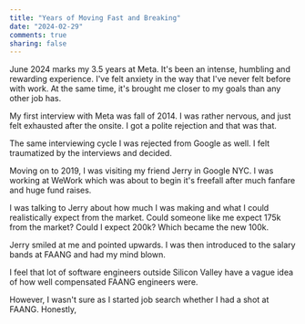 ```yaml
---
title: "Years of Moving Fast and Breaking"
date: "2024-02-29"
comments: true
sharing: false
---
```


June 2024 marks my 3.5 years at Meta. It's been an intense, humbling and rewarding experience. I've felt anxiety in the way that I've never felt before with work. At the same time, it's brought me closer to my goals than any other job has.

My first interview with Meta was fall of 2014. I was rather nervous, and just felt exhausted after the onsite. I got a polite rejection and that was that.

The same interviewing cycle I was rejected from Google as well. I felt traumatized by the interviews and decided.

Moving on to 2019, I was visiting my friend Jerry in Google NYC. I was working at WeWork which was about to begin it's freefall after much fanfare and huge fund raises.

I was talking to Jerry about how much I was making and what I could realistically expect from the market. Could someone like me expect 175k from the market? Could I expect 200k? Which became the new 100k.

Jerry smiled at me and pointed upwards. I was then introduced to the salary bands at FAANG and had my mind blown.

I feel that lot of software engineers outside Silicon Valley have a vague idea of how well compensated FAANG engineers were.

However, I wasn't sure as I started job search whether I had a shot at FAANG. Honestly,